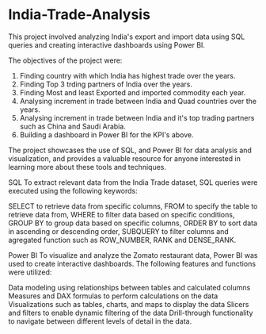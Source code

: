 # India-Trade-Analysis
This project involved analyzing India's export and import data using SQL queries and creating interactive dashboards using Power BI.

The objectives of the project were:
1. Finding country with which India has highest trade over the years.
2. Finding Top 3 trding partners of India over the years.
3. Finding Most and least Exported and imported commodity each year.
4. Analysing increment in trade between India and Quad countries over the years.
5. Analysing increment in trade between India and it's top trading partners such as China and Saudi Arabia.
6. Building a dashboard in Power BI for the KPI's above.

The project showcases the use of SQL, and Power BI for data analysis and visualization, and provides a valuable resource for anyone interested in learning more about these tools and techniques.

SQL To extract relevant data from the India Trade dataset, SQL queries were executed using the following keywords:

SELECT to retrieve data from specific columns, FROM to specify the table to retrieve data from, WHERE to filter data based on specific conditions, GROUP BY to group data based on specific columns, ORDER BY to sort data in ascending or descending order, SUBQUERY to filter columns and agregated function such as ROW_NUMBER, RANK and DENSE_RANK.

Power BI To visualize and analyze the Zomato restaurant data, Power BI was used to create interactive dashboards. The following features and functions were utilized:

Data modeling using relationships between tables and calculated columns Measures and DAX formulas to perform calculations on the data Visualizations such as tables, charts, and maps to display the data Slicers and filters to enable dynamic filtering of the data Drill-through functionality to navigate between different levels of detail in the data.
